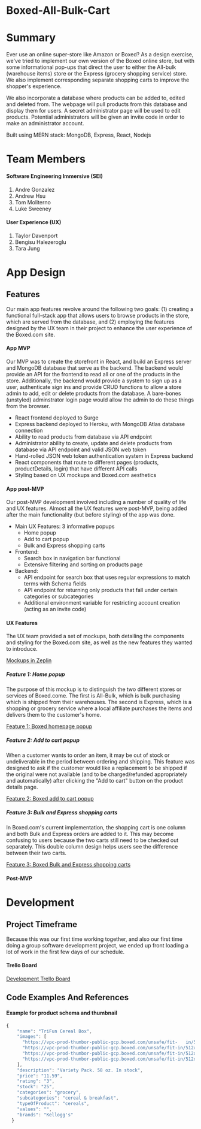 # Boxed-All-Bulk-Cart

# Summary

Ever use an online super-store like Amazon or Boxed? As a design exercise, we've tried to implement our own version of the Boxed online store, but with some informational pop-ups that direct the user to either the All-bulk (warehouse items) store or the Express (grocery shopping service) store. We also implement corresponding separate shopping carts to improve the shopper's experience.

We also incorporate a database where products can be added to, edited and deleted from. The webpage will pull products from this database and display them for users. A secret administrator page will be used to edit products. Potential administrators will be given an invite code in order to make an administrator account.

Built using MERN stack: MongoDB, Express, React, Nodejs

# Team Members

#### Software Engineering Immersive (SEI)
1. Andre Gonzalez
2. Andrew Hsu
3. Tom Moliterno
4. Luke Sweeney

#### User Experience (UX)
1. Taylor Davenport
2. Bengisu Halezeroglu
3. Tara Jung

# App Design 

## Features 
Our main app features revolve around the following two goals: (1) creating a functional full-stack app that allows users to browse products in the store, which are served from the database, and (2) employing the features designed by the UX team in their project to enhance the user experience of the Boxed.com site. 

#### App MVP

Our MVP was to create the storefront in React, and build an Express server and MongoDB database that serve as the backend. The backend would provide an API for the frontend to read all or one of the products in the store. Additionally, the backend would provide a system to sign up as a user, authenticate sign ins and provide CRUD functions to allow a store admin to add, edit or delete products from the database. A bare-bones (unstyled) adminstrator login page would allow the admin to do these things from the browser.

* React frontend deployed to Surge
* Express backend deployed to Heroku, with MongoDB Atlas database connection
* Ability to read products from database via API endpoint
* Administrator ability to create, update and delete products from database via API endpoint and valid JSON web token
* Hand-rolled JSON web token authentication system in Express backend
* React components that route to different pages (products, productDetails, login) that have different API calls
* Styling based on UX mockups and Boxed.com aesthetics

#### App post-MVP

Our post-MVP development involved including a number of quality of life and UX features. Almost all the UX features were post-MVP, being added after the main functionality (but before styling) of the app was done. 
* Main UX Features: 3 informative popups
  * Home popup
  * Add to cart popup
  * Bulk and Express shopping carts
* Frontend:
  * Search box in navigation bar functional
  * Extensive filtering and sorting on products page
* Backend: 
  * API endpoint for search box that uses regular expressions to match terms with Schema fields
  * API endpoint for returning only products that fall under certain categories or subcategories
  * Additional environment variable for restricting account creation (acting as an invite code)

#### UX Features
The UX team provided a set of mockups, both detailing the components and styling for the Boxed.com site, as well as the new features they wanted to introduce.

[Mockups in Zeplin](https://scene.zeplin.io/project/5ea47ccc58a80025db2899bb)

##### Feature 1: Home popup
The purpose of this mockup is to distinguish the two different stores or services of Boxed.come. The first is All-Bulk, which is bulk purchasing which is shipped from their warehouses. The second is Express, which is a shopping or grocery service where a local affiliate purchases the items and delivers them to the customer's home.

[Feature 1: Boxed homepage popup](https://scene.zeplin.io/project/5ea47ccc58a80025db2899bb/screen/5ea47ddf33694a2667fbea64)

##### Feature 2: Add to cart popup
When a customer wants to order an item, it may be out of stock or undeliverable in the period between ordering and shipping. This feature was designed to ask if the customer would like a replacement to be shipped if the original were not available (and to be charged/refunded appropriately and automatically) after clicking the "Add to cart" button on the product details page.

[Feature 2: Boxed add to cart popup](https://scene.zeplin.io/project/5ea47ccc58a80025db2899bb/screen/5ea47de08b7dc7272d15114d)

##### Feature 3: Bulk and Express shopping carts 
In Boxed.com's current implementation, the shopping cart is one column and both Bulk and Express orders are added to it. This may become confusing to users because the two carts still need to be checked out separately. This double column design helps users see the difference between their two carts.

[Feature 3: Boxed Bulk and Express shopping carts](https://scene.zeplin.io/project/5ea47ccc58a80025db2899bb/screen/5ea47de033694a2667fbeae7)

#### Post-MVP

# Development

## Project Timeframe

Because this was our first time working together, and also our first time doing a group software development project, we ended up front loading a lot of work in the first few days of our schedule.

#### Trello Board

[Development Trello Board](https://trello.com/b/OVCriFYj/ga-sei-apollo-project-3-boxed)

## Code Examples And References

#### Example for product schema and thumbnail
```js
{
    "name": "TriFun Cereal Box",
    "images": [
      "https://vpc-prod-thumbor-public-gcp.boxed.com/unsafe/fit-   in/512x400/filters:quality(100):max_bytes(200000):fill(white)/http://dcmzfk78s4reh.cloudfront.net/1436140429902.jpg",
      "https://vpc-prod-thumbor-public-gcp.boxed.com/unsafe/fit-in/512x400/filters:quality(100):max_bytes(200000):fill(white)/http://dcmzfk78s4reh.cloudfront.net/1436140428983.jpg",
      "https://vpc-prod-thumbor-public-gcp.boxed.com/unsafe/fit-in/512x400/filters:quality(100):max_bytes(200000):fill(white)/http://dcmzfk78s4reh.cloudfront.net/1436140430817.jpg",
      "https://vpc-prod-thumbor-public-gcp.boxed.com/unsafe/fit-in/512x400/filters:quality(100):max_bytes(200000):fill(white)/http://dcmzfk78s4reh.cloudfront.net/1436140433415.jpg"
    ],
    "description": "Variety Pack. 58 oz. In stock",
    "price": "11.59",
    "rating": "3",
    "stock": "25",
    "categories": "grocery",
    "subcategories": "cereal & breakfast",
    "typeOfProduct": "cereals",
    "values": "",
    "brands": "Kellogg's"
  }
```
